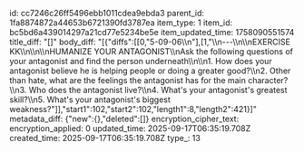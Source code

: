 id: cc7246c26ff5496ebb1011cdea9ebda3
parent_id: 1fa8874872a44653b6721390fd3787ea
item_type: 1
item_id: bc5bd6a439014297a21cd77e5234be5e
item_updated_time: 1758090551574
title_diff: "[]"
body_diff: "[{\"diffs\":[[0,\"5-09-06\\\n\"],[1,\"\\\n---\\\n\\\nEXERCISE KK\\\n\\\n\\\nHUMANIZE YOUR ANTAGONIST\\\nAsk the following questions of your antagonist and find the person underneath\\\n\\\n1. How does your antagonist believe he is helping people or doing a greater good?\\\n2. Other than hate, what are the feelings the antagonist has for the main character?\\\n3. Who does the antagonist live?\\\n4. What's your antagonist's greatest skill?\\\n5. What's your antagonist's biggest weakness?\"]],\"start1\":102,\"start2\":102,\"length1\":8,\"length2\":421}]"
metadata_diff: {"new":{},"deleted":[]}
encryption_cipher_text: 
encryption_applied: 0
updated_time: 2025-09-17T06:35:19.708Z
created_time: 2025-09-17T06:35:19.708Z
type_: 13